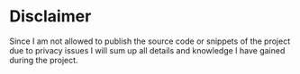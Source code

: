 # Disclaimer

Since I am not allowed to publish the source code or snippets of the project due to privacy issues I will sum up all details and knowledge I have gained during the project.
